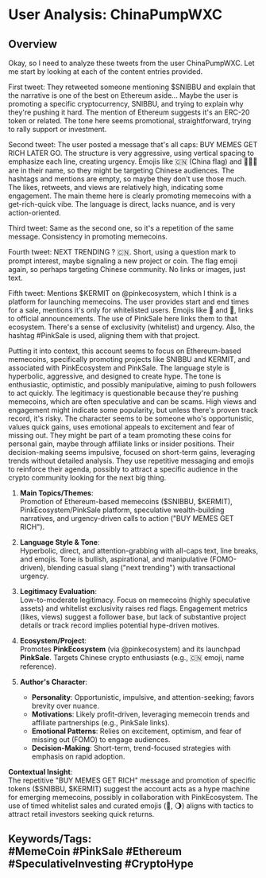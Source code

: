 # User Analysis: ChinaPumpWXC

## Overview

<think>
Okay, so I need to analyze these tweets from the user ChinaPumpWXC. Let me start by looking at each of the content entries provided.

First tweet: They retweeted someone mentioning $SNIBBU and explain that the narrative is one of the best on Ethereum aside... Maybe the user is promoting a specific cryptocurrency, SNIBBU, and trying to explain why they're pushing it hard. The mention of Ethereum suggests it's an ERC-20 token or related. The tone here seems promotional, straightforward, trying to rally support or investment.

Second tweet: The user posted a message that's all caps: BUY MEMES GET RICH LATER GO. The structure is very aggressive, using vertical spacing to emphasize each line, creating urgency. Emojis like 🇨🇳 (China flag) and 🐳🚀🌖 are in their name, so they might be targeting Chinese audiences. The hashtags and mentions are empty, so maybe they don't use those much. The likes, retweets, and views are relatively high, indicating some engagement. The main theme here is clearly promoting memecoins with a get-rich-quick vibe. The language is direct, lacks nuance, and is very action-oriented.

Third tweet: Same as the second one, so it's a repetition of the same message. Consistency in promoting memecoins.

Fourth tweet: NEXT TRENDING ? 🇨🇳. Short, using a question mark to prompt interest, maybe signaling a new project or coin. The flag emoji again, so perhaps targeting Chinese community. No links or images, just text.

Fifth tweet: Mentions $KERMIT on @pinkecosystem, which I think is a platform for launching memecoins. The user provides start and end times for a sale, mentions it's only for whitelisted users. Emojis like 🐸 and 💪, links to official announcements. The use of PinkSale here links them to that ecosystem. There's a sense of exclusivity (whitelist) and urgency. Also, the hashtag #PinkSale is used, aligning them with that project.

Putting it into context, this account seems to focus on Ethereum-based memecoins, specifically promoting projects like SNIBBU and KERMIT, and associated with PinkEcosystem and PinkSale. The language style is hyperbolic, aggressive, and designed to create hype. The tone is enthusiastic, optimistic, and possibly manipulative, aiming to push followers to act quickly. The legitimacy is questionable because they're pushing memecoins, which are often speculative and can be scams. High views and engagement might indicate some popularity, but unless there's proven track record, it's risky. The character seems to be someone who's opportunistic, values quick gains, uses emotional appeals to excitement and fear of missing out. They might be part of a team promoting these coins for personal gain, maybe through affiliate links or insider positions. Their decision-making seems impulsive, focused on short-term gains, leveraging trends without detailed analysis. They use repetitive messaging and emojis to reinforce their agenda, possibly to attract a specific audience in the crypto community looking for the next big thing.
</think>

1. **Main Topics/Themes**:  
   Promotion of Ethereum-based memecoins ($SNIBBU, $KERMIT), PinkEcosystem/PinkSale platform, speculative wealth-building narratives, and urgency-driven calls to action ("BUY MEMES GET RICH").  

2. **Language Style & Tone**:  
   Hyperbolic, direct, and attention-grabbing with all-caps text, line breaks, and emojis. Tone is bullish, aspirational, and manipulative (FOMO-driven), blending casual slang ("next trending") with transactional urgency.  

3. **Legitimacy Evaluation**:  
   Low-to-moderate legitimacy. Focus on memecoins (highly speculative assets) and whitelist exclusivity raises red flags. Engagement metrics (likes, views) suggest a follower base, but lack of substantive project details or track record implies potential hype-driven motives.  

4. **Ecosystem/Project**:  
   Promotes **PinkEcosystem** (via @pinkecosystem) and its launchpad **PinkSale**. Targets Chinese crypto enthusiasts (e.g., 🇨🇳 emoji, name reference).  

5. **Author's Character**:  
   - **Personality**: Opportunistic, impulsive, and attention-seeking; favors brevity over nuance.  
   - **Motivations**: Likely profit-driven, leveraging memecoin trends and affiliate partnerships (e.g., PinkSale links).  
   - **Emotional Patterns**: Relies on excitement, optimism, and fear of missing out (FOMO) to engage audiences.  
   - **Decision-Making**: Short-term, trend-focused strategies with emphasis on rapid adoption.  

**Contextual Insight**:  
The repetitive "BUY MEMES GET RICH" message and promotion of specific tokens ($SNIBBU, $KERMIT) suggest the account acts as a hype machine for emerging memecoins, possibly in collaboration with PinkEcosystem. The use of timed whitelist sales and curated emojis (🐸, 🌖) aligns with tactics to attract retail investors seeking quick returns.  

**Keywords/Tags**:  
#MemeCoin #PinkSale #Ethereum #SpeculativeInvesting #CryptoHype
---
